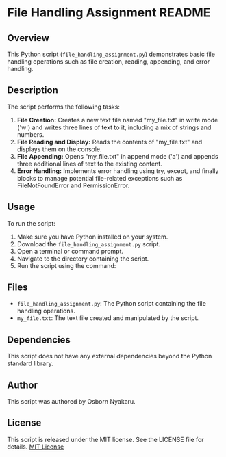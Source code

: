 # File Handling Assignment README

## Overview
This Python script (`file_handling_assignment.py`) demonstrates basic file handling operations such as file creation, reading, appending, and error handling.

## Description
The script performs the following tasks:
1. **File Creation:** Creates a new text file named "my_file.txt" in write mode ('w') and writes three lines of text to it, including a mix of strings and numbers.
2. **File Reading and Display:** Reads the contents of "my_file.txt" and displays them on the console.
3. **File Appending:** Opens "my_file.txt" in append mode ('a') and appends three additional lines of text to the existing content.
4. **Error Handling:** Implements error handling using try, except, and finally blocks to manage potential file-related exceptions such as FileNotFoundError and PermissionError.

## Usage
To run the script:
1. Make sure you have Python installed on your system.
2. Download the `file_handling_assignment.py` script.
3. Open a terminal or command prompt.
4. Navigate to the directory containing the script.
5. Run the script using the command:


## Files
- `file_handling_assignment.py`: The Python script containing the file handling operations.
- `my_file.txt`: The text file created and manipulated by the script.

## Dependencies
This script does not have any external dependencies beyond the Python standard library.

## Author
This script was authored by Osborn Nyakaru.

## License
This script is released under the MIT license. See the LICENSE file for details. [MIT License](https://opensource.org/licenses/MIT)



